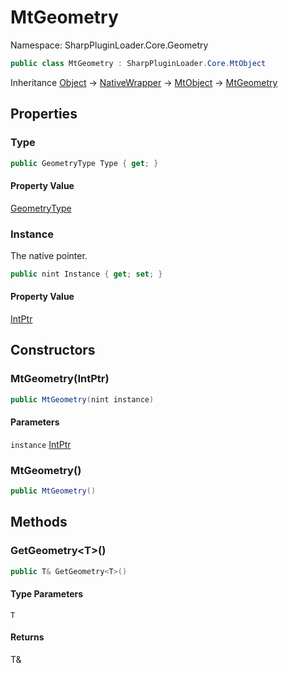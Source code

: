 # MtGeometry

Namespace: SharpPluginLoader.Core.Geometry

```csharp
public class MtGeometry : SharpPluginLoader.Core.MtObject
```

Inheritance [Object](https://docs.microsoft.com/en-us/dotnet/api/System.Object) → [NativeWrapper](./SharpPluginLoader.Core.NativeWrapper.md) → [MtObject](./SharpPluginLoader.Core.MtObject.md) → [MtGeometry](./SharpPluginLoader.Core.Geometry.MtGeometry.md)

## Properties

### **Type**

```csharp
public GeometryType Type { get; }
```

#### Property Value

[GeometryType](./SharpPluginLoader.Core.Geometry.GeometryType.md)<br>

### **Instance**

The native pointer.

```csharp
public nint Instance { get; set; }
```

#### Property Value

[IntPtr](https://docs.microsoft.com/en-us/dotnet/api/System.IntPtr)<br>

## Constructors

### **MtGeometry(IntPtr)**

```csharp
public MtGeometry(nint instance)
```

#### Parameters

`instance` [IntPtr](https://docs.microsoft.com/en-us/dotnet/api/System.IntPtr)<br>

### **MtGeometry()**

```csharp
public MtGeometry()
```

## Methods

### **GetGeometry&lt;T&gt;()**

```csharp
public T& GetGeometry<T>()
```

#### Type Parameters

`T`<br>

#### Returns

T&<br>
